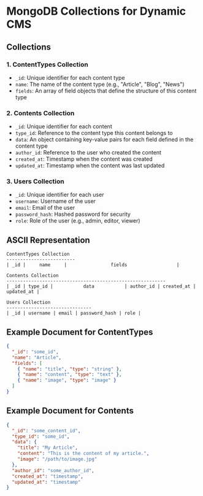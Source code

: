 
# MongoDB Collections for Dynamic CMS

## Collections

### 1. ContentTypes Collection
- `_id`: Unique identifier for each content type
- `name`: The name of the content type (e.g., "Article", "Blog", "News")
- `fields`: An array of field objects that define the structure of this content type

### 2. Contents Collection
- `_id`: Unique identifier for each content
- `type_id`: Reference to the content type this content belongs to
- `data`: An object containing key-value pairs for each field defined in the content type
- `author_id`: Reference to the user who created the content
- `created_at`: Timestamp when the content was created
- `updated_at`: Timestamp when the content was last updated

### 3. Users Collection
- `_id`: Unique identifier for each user
- `username`: Username of the user
- `email`: Email of the user
- `password_hash`: Hashed password for security
- `role`: Role of the user (e.g., admin, editor, viewer)

## ASCII Representation

```
ContentTypes Collection
-------------------------
| _id |     name     |                fields                  |

Contents Collection
----------------------------------------------------------
| _id | type_id |           data           | author_id | created_at | updated_at |

Users Collection
-------------------------------
| _id | username | email | password_hash | role |
```

## Example Document for ContentTypes

```json
{
  "_id": "some_id",
  "name": "Article",
  "fields": [
    { "name": "title", "type": "string" },
    { "name": "content", "type": "text" },
    { "name": "image", "type": "image" }
  ]
}
```

## Example Document for Contents

```json
{
  "_id": "some_content_id",
  "type_id": "some_id",
  "data": {
    "title": "My Article",
    "content": "This is the content of my article.",
    "image": "/path/to/image.jpg"
  },
  "author_id": "some_author_id",
  "created_at": "timestamp",
  "updated_at": "timestamp"
}
```
